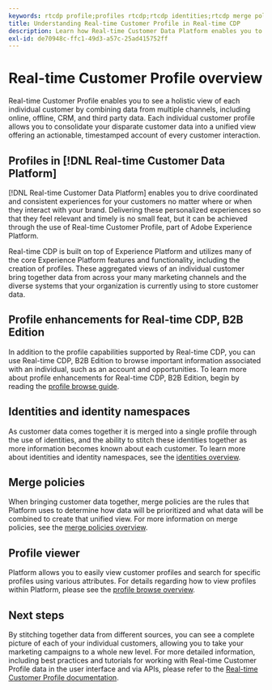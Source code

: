 ```yaml
---
keywords: rtcdp profile;profiles rtcdp;rtcdp identities;rtcdp merge policies;real-time customer profile
title: Understanding Real-time Customer Profile in Real-time CDP
description: Learn how Real-time Customer Data Platform enables you to drive coordinated, consistent, relevant experiences for your customers using Real-time Customer Profile.
exl-id: de70948c-ffc1-49d3-a57c-25ad415752ff
---
```

# Real-time Customer Profile overview

Real-time Customer Profile enables you to see a holistic view of each individual customer by combining data from multiple channels, including online, offline, CRM, and third party data. Each individual customer profile allows you to consolidate your disparate customer data into a unified view offering an actionable, timestamped account of every customer interaction.

## Profiles in [!DNL Real-time Customer Data Platform]

[!DNL Real-time Customer Data Platform] enables you to drive coordinated and consistent experiences for your customers no matter where or when they interact with your brand. Delivering these personalized experiences so that they feel relevant and timely is no small feat, but it can be achieved through the use of Real-time Customer Profile, part of Adobe Experience Platform. 

Real-time CDP is built on top of Experience Platform and utilizes many of the core Experience Platform features and functionality, including the creation of profiles. These aggregated views of an individual customer bring together data from across your many marketing channels and the diverse systems that your organization is currently using to store customer data.

## Profile enhancements for Real-time CDP, B2B Edition

In addition to the profile capabilities supported by Real-time CDP, you can use Real-time CDP, B2B Edition to browse important information associated with an individual, such as an account and opportunities. To learn more about profile enhancements for Real-time CDP, B2B Edition, begin by reading the [profile browse guide](profile-browse.md).

## Identities and identity namespaces

As customer data comes together it is merged into a single profile through the use of identities, and the ability to stitch these identities together as more information becomes known about each customer. To learn more about identities and identity namespaces, see the [identities overview](identities-overview.md).

## Merge policies

When bringing customer data together, merge policies are the rules that Platform uses to determine how data will be prioritized and what data will be combined to create that unified view. For more information on merge policies, see the [merge policies overview](merge-policies.md).

## Profile viewer

Platform allows you to easily view customer profiles and search for specific profiles using various attributes. For details regarding how to view profiles within Platform, please see the [profile browse overview](profile-browse.md).

## Next steps

By stitching together data from different sources, you can see a complete picture of each of your individual customers, allowing you to take your marketing campaigns to a whole new level. For more detailed information, including best practices and tutorials for working with Real-time Customer Profile data in the user interface and via APIs, please refer to the [Real-time Customer Profile documentation](../../profile/home.md).
